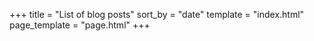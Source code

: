 +++
title = "List of blog posts"
sort_by = "date"
template = "index.html"
page_template = "page.html"
+++